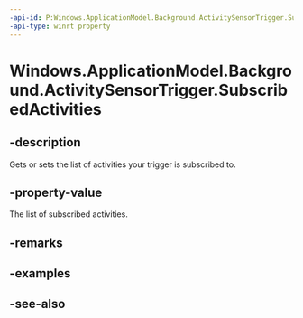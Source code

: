 ```yaml
---
-api-id: P:Windows.ApplicationModel.Background.ActivitySensorTrigger.SubscribedActivities
-api-type: winrt property
---
```


<!-- Property syntax
public Windows.Foundation.Collections.IVector<Windows.Devices.Sensors.ActivityType> SubscribedActivities { get; }
-->

# Windows.ApplicationModel.Background.ActivitySensorTrigger.SubscribedActivities

## -description
Gets or sets the list of activities your trigger is subscribed to.

## -property-value
The list of subscribed activities.

## -remarks

## -examples

## -see-also
